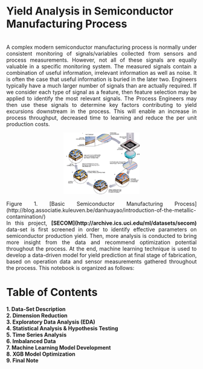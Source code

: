 # Yield Analysis in Semiconductor Manufacturing Process
<br>
<div style="text-align: justify">
A complex modern semiconductor manufacturing process is normally under consistent monitoring of signals/variables collected from sensors and process measurements. However, not all of these signals are equally valuable in a specific monitoring system. The measured signals contain a combination of useful information, irrelevant information as well as noise. It is often the case that useful information is buried in the later two. Engineers typically have a much larger number of signals than are actually required. If we consider each type of signal as a feature, then feature selection may be applied to identify the most relevant signals. The Process Engineers may then use these signals to determine key factors contributing to yield excursions downstream in the process. This will enable an increase in process throughput, decreased time to learning and reduce the per unit production costs.
<br>
<p align="center">
<img src="Figures/process.gif"  width="40%">  </p>
Figure 1. [Basic Semiconductor Manufacturing Process](http://blog.associatie.kuleuven.be/danhuayao/introduction-of-the-metallic-contamination/)

<br>
In this project, <b>[SECOM](http://archive.ics.uci.edu/ml/datasets/secom)</b> data-set is first screened in order to identify effective parameters on semiconductor production yield. Then, more analysis is conducted to bring more insight from the data and recommend optimization potential throughout the process. At the end, machine learning technique is used to develop a data-driven model for yield prediction at final stage of fabrication, based on operation data and sensor measurements gathered throughout the process. This notebook is organized as follows: </div>

# Table of Contents

<b>
1. Data-Set Description<br>
2. Dimension Reduction<br>
3. Exploratory Data Analysis (EDA)<br>
4. Statistical Analysis & Hypothesis Testing<br>
5. Time Series Analysis<br>
6. Imbalanced Data<br>
7. Machine Learning Model Development<br>
8. XGB Model Optimization<br>
9. Final Note<br>
</b>
